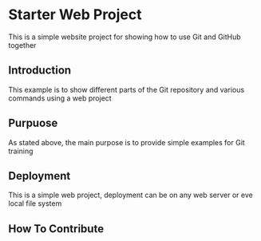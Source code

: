 # Starter Web Project

This is a simple website project for showing how to use Git and GitHub together

## Introduction

This example is to show different parts of the Git repository and various commands using a web project

## Purpuose

As stated above, the main purpose is to provide simple examples for Git training

## Deployment

This is a simple web project, deployment can be on any web server or eve local file system

## How To Contribute
